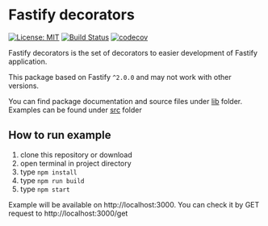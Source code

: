 # Fastify decorators
[![License: MIT](https://img.shields.io/badge/License-MIT-brightgreen.svg)](https://opensource.org/licenses/MIT)
[![Build Status](https://travis-ci.com/L2jLiga/fastify-decorators.svg?branch=master)](https://travis-ci.com/L2jLiga/fastify-decorators)
[![codecov](https://codecov.io/gh/L2jLiga/fastify-decorators/branch/master/graph/badge.svg)](https://codecov.io/gh/L2jLiga/fastify-decorators)

Fastify decorators is the set of decorators to easier development of Fastify application.

This package based on Fastify `^2.0.0` and may not work with other versions.

You can find package documentation and source files under [lib] folder. Examples can be found under [src] folder

## How to run example

1. clone this repository or download
1. open terminal in project directory
1. type `npm install`
1. type `npm run build`
1. type `npm start`

Example will be available on http://localhost:3000. You can check it by GET request to http://localhost:3000/get

[lib]: ./lib
[src]: ./src
